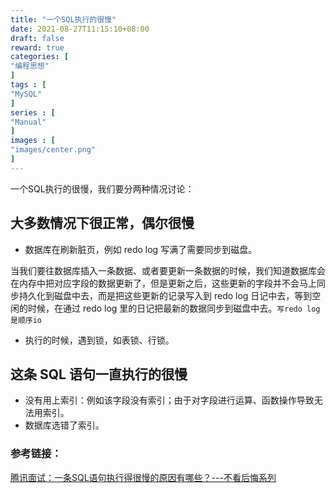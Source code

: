 ```yaml
---
title: "一个SQL执行的很慢"
date: 2021-08-27T11:15:10+08:00
draft: false
reward: true
categories: [
"编程思想"
]
tags : [
"MySQL"
]
series : [
"Manual"
]
images : [
"images/center.png"
]
---
```


[comment]: <> (# 一个SQL执行的很慢)

一个SQL执行的很慢，我们要分两种情况讨论：

## 大多数情况下很正常，偶尔很慢

- 数据库在刷新脏页，例如 redo log 写满了需要同步到磁盘。

当我们要往数据库插入一条数据、或者要更新一条数据的时候，我们知道数据库会在内存中把对应字段的数据更新了，但是更新之后，这些更新的字段并不会马上同步持久化到磁盘中去，而是把这些更新的记录写入到 redo log 日记中去，等到空闲的时候，在通过 redo log 里的日记把最新的数据同步到磁盘中去。`写redo log是顺序io`

- 执行的时候，遇到锁，如表锁、行锁。

## 这条 SQL 语句一直执行的很慢

- 没有用上索引：例如该字段没有索引；由于对字段进行运算、函数操作导致无法用索引。
- 数据库选错了索引。

### 参考链接：

[腾讯面试：一条SQL语句执行得很慢的原因有哪些？---不看后悔系列](https://mp.weixin.qq.com/s?__biz=Mzg2OTA0Njk0OA==&mid=2247485185&idx=1&sn=66ef08b4ab6af5757792223a83fc0d45&chksm=cea248caf9d5c1dc72ec8a281ec16aa3ec3e8066dbb252e27362438a26c33fbe842b0e0adf47&token=79317275&lang=zh_CN#rd)
